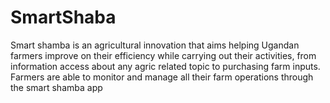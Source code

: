 # SmartShaba
Smart shamba is an agricultural innovation that aims helping Ugandan farmers improve on their efficiency while carrying out their activities, from information access about any agric related topic to purchasing farm inputs. Farmers are able to monitor and manage all their  farm operations through the smart shamba app
